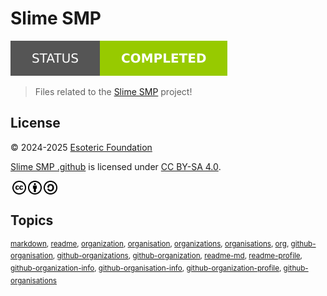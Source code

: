 # Slime SMP

[![Project Status: Completed](./assets/images/badges/status.svg)](./)

> Files related to the [Slime SMP](https://github.com/SlimeSMP) project!

## License

<p xmlns:cc="http://creativecommons.org/ns#" xmlns:dct="http://purl.org/dc/terms/">
  &copy; 2024-2025 <a rel="cc:attributionURL dct:creator" property="cc:attributionName" href="https://esoteric.foundation">Esoteric Foundation</a>

  <a property="dct:title" rel="cc:attributionURL" href="/">Slime SMP .github</a> is licensed under <a href="./LICENSE" target="_blank" rel="license noopener noreferrer" style="display: inline-block">CC BY-SA 4.0</a>.

  <a href="https://creativecommons.org/"><img style="height: 22px !important; margin-left: 3px; vertical-align: middle" src="./assets/images/icons/cc/cc.svg" alt="Creative Commons logo" /></a><a href="https://creativecommons.org/licenses/by-sa/4.0/deed.en"><img style="height: 22px !important; margin-left: 3px; vertical-align: middle" src="./assets/images/icons/cc/by.svg" alt="Creative Commons Attribution icon" /><img style="height: 22px !important; margin-left: 3px; vertical-align: middle" src="./assets/images/icons/cc/sa.svg" alt="Creative Commons ShareAlike icon" /></a>
</p>

## Topics

<sup>[markdown](https://github.com/topics/markdown), [readme](https://github.com/topics/readme), [organization](https://github.com/topics/organization), [organisation](https://github.com/topics/organisation), [organizations](https://github.com/topics/organizations), [organisations](https://github.com/topics/organisations), [org](https://github.com/topics/org), [github-organisation](https://github.com/topics/github-organisation), [github-organizations](https://github.com/topics/github-organizations), [github-organization](https://github.com/topics/github-organization), [readme-md](https://github.com/topics/readme-md), [readme-profile](https://github.com/topics/readme-profile), [github-organization-info](https://github.com/topics/github-organization-info), [github-organisation-info](https://github.com/topics/github-organisation-info), [github-organization-profile](https://github.com/topics/github-organization-profile), [github-organisations](https://github.com/topics/github-organisations)</sup>
